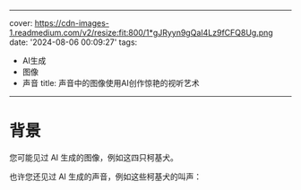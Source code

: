 
---
cover: https://cdn-images-1.readmedium.com/v2/resize:fit:800/1*gJRyyn9gQaI4Lz9fCFQ8Ug.png
date: '2024-08-06 00:09:27'
tags:
  - AI生成
  - 图像
  - 声音
title: 声音中的图像使用AI创作惊艳的视听艺术

---


# 背景

您可能见过 AI 生成的图像，例如这四只柯基犬。



也许您还见过 AI 生成的声音，例如这些柯基犬的叫声：

